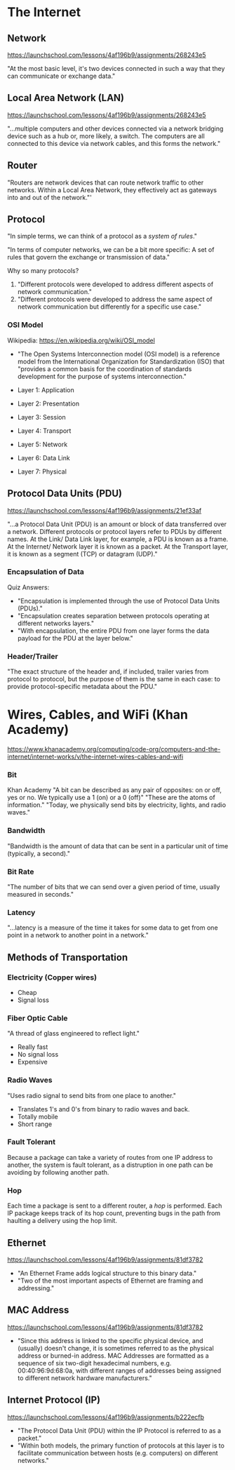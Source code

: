 # The Internet

## Network
https://launchschool.com/lessons/4af196b9/assignments/268243e5

"At the most basic level, it's two devices connected in such a way that they can communicate or exchange data."

## Local Area Network (LAN)
https://launchschool.com/lessons/4af196b9/assignments/268243e5

"...multiple computers and other devices connected via a network bridging device such as a hub or, more likely, a switch. The computers are all connected to this device via network cables, and this forms the network."

## Router

"Routers are network devices that can route network traffic to other networks. Within a Local Area Network, they effectively act as gateways into and out of the network."'

## Protocol

"In simple terms, we can think of a protocol as a *system of rules*."

"In terms of computer networks, we can be a bit more specific: A set of rules that govern the exchange or transmission of data."

Why so many protocols?

1. "Different protocols were developed to address different aspects of network communication."
2. "Different protocols were developed to address the same aspect of network communication but differently for a specific use case."

### OSI Model

Wikipedia: https://en.wikipedia.org/wiki/OSI_model
- "The Open Systems Interconnection model (OSI model) is a reference model from the International Organization for Standardization (ISO) that "provides a common basis for the coordination of standards development for the purpose of systems interconnection."

- Layer 1: Application
- Layer 2: Presentation
- Layer 3: Session
- Layer 4: Transport
- Layer 5: Network
- Layer 6: Data Link
- Layer 7: Physical

## Protocol Data Units (PDU)
https://launchschool.com/lessons/4af196b9/assignments/21ef33af

"...a Protocol Data Unit (PDU) is an amount or block of data transferred over a network. Different protocols or protocol layers refer to PDUs by different names. At the Link/ Data Link layer, for example, a PDU is known as a frame. At the Internet/ Network layer it is known as a packet. At the Transport layer, it is known as a segment (TCP) or datagram (UDP)."

### Encapsulation of Data

Quiz Answers:

- "Encapsulation is implemented through the use of Protocol Data Units (PDUs)."
- "Encapsulation creates separation between protocols operating at different networks layers."
- "With encapsulation, the entire PDU from one layer forms the data payload for the PDU at the layer below."

### Header/Trailer

"The exact structure of the header and, if included, trailer varies from protocol to protocol, but the purpose of them is the same in each case: to provide protocol-specific metadata about the PDU."

# Wires, Cables, and WiFi (Khan Academy)
https://www.khanacademy.org/computing/code-org/computers-and-the-internet/internet-works/v/the-internet-wires-cables-and-wifi

### Bit
Khan Academy
"A bit can be described as any pair of opposites: on or off, yes or no. We typically use a 1 (on) or a 0 (off)"
"These are the atoms of information."
"Today, we physically send bits by electricity, lights, and radio waves."

### Bandwidth

"Bandwidth is the amount of data that can be sent in a particular unit of time (typically, a second)."

### Bit Rate

"The number of bits that we can send over a given period of time, usually measured in seconds."

### Latency

"...latency is a measure of the time it takes for some data to get from one point in a network to another point in a network."

## Methods of Transportation

### Electricity (Copper wires)

- Cheap
- Signal loss

### Fiber Optic Cable

"A thread of glass engineered to reflect light."
- Really fast
- No signal loss
- Expensive

### Radio Waves
"Uses radio signal to send bits from one place to another."
- Translates 1's and 0's from binary to radio waves and back.
- Totally mobile
- Short range

### Fault Tolerant

Because a package can take a variety of routes from one IP address to another, the system is fault tolerant, as a distruption in one path can be avoiding by following another path.

### Hop

Each time a package is sent to a different router, a *hop* is performed. Each IP package keeps track of its hop count, preventing bugs in the path from haulting a delivery using the hop limit.

## Ethernet
https://launchschool.com/lessons/4af196b9/assignments/81df3782

- "An Ethernet Frame adds logical structure to this binary data."
- "Two of the most important aspects of Ethernet are framing and addressing."

## MAC Address
https://launchschool.com/lessons/4af196b9/assignments/81df3782

- "Since this address is linked to the specific physical device, and (usually) doesn't change, it is sometimes referred to as the physical address or burned-in address. MAC Addresses are formatted as a sequence of six two-digit hexadecimal numbers, e.g. 00:40:96:9d:68:0a, with different ranges of addresses being assigned to different network hardware manufacturers."

## Internet Protocol (IP)
https://launchschool.com/lessons/4af196b9/assignments/b222ecfb

- "The Protocol Data Unit (PDU) within the IP Protocol is referred to as a packet."
- "Within both models, the primary function of protocols at this layer is to facilitate communication between hosts (e.g. computers) on different networks."
